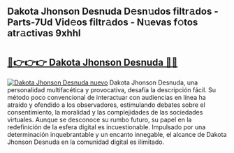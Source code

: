 ## Dakota Jhonson Desnuda D𝚎sn𝚞dos filtr𝚊dos - Parts-7Ud Vid𝚎os filtr𝚊dos - N𝚞evas f𝚘tos atr𝚊ctivas 9xhhl

# <h2><a href="http://mb5ct3j.tromn.icu/?c=Dakota+Jhonson+Desnuda">🔗👉👉👉 Dakota Jhonson Desnuda 🔗🔗</a></h2>

[![Dakota Jhonson Desnuda nuevo](https://i.imgur.com/pEAQMta.gif)](http://mb5ct3j.tromn.icu/?c=Dakota+Jhonson+Desnuda)
Dakota Jhonson Desnuda, una personalidad multifacética y provocativa, desafía la descripción fácil. Su método poco convencional de interactuar con audiencias en línea ha atraído y ofendido a los observadores, estimulando debates sobre el consentimiento, la moralidad y las complejidades de las sociedades virtuales. Aunque se desconoce su rumbo futuro, su papel en la redefinición de la esfera digital es incuestionable. Impulsado por una determinación inquebrantable y un encanto innegable, el alcance de Dakota Jhonson Desnuda en la comunidad digital es ilimitado.
